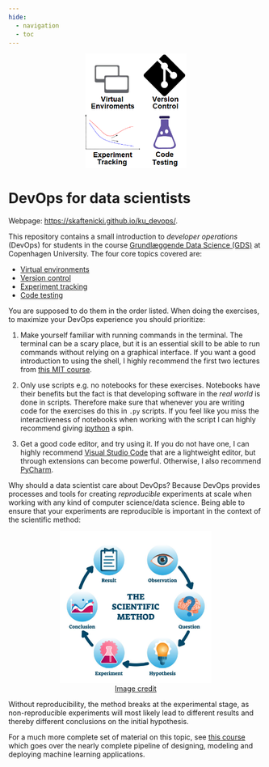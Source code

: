```yaml
---
hide:
  - navigation
  - toc
---
```


<p align="center">
<img src="figures/4topics.png" width="200">
</p>

# DevOps for data scientists

Webpage: <https://skaftenicki.github.io/ku_devops/>.

This repository contains a small introduction to *developer operations* (DevOps) for students in the course
[Grundlæggende Data Science (GDS)](https://kurser.ku.dk/course/ndab23000u/2023-2024) at Copenhagen University.
The four core topics covered are:

* [Virtual environments](https://github.com/SkafteNicki/ku_devops/tree/main/virtual_environments)
* [Version control](https://github.com/SkafteNicki/ku_devops/tree/main/version_control)
* [Experiment tracking](https://github.com/SkafteNicki/ku_devops/tree/main/experiment_tracking)
* [Code testing](https://github.com/SkafteNicki/ku_devops/tree/main/code_testing)

You are supposed to do them in the order listed. When doing the exercises, to maximize your DevOps experience you 
should prioritize:

1. Make yourself familiar with running commands in the terminal. The terminal can be a scary place, but it is an
   essential skill to be able to run commands without relying on a graphical interface. If you want a good introduction 
   to using the shell, I highly recommend the first two lectures from [this MIT course](https://missing.csail.mit.edu/).

2. Only use scripts e.g. no notebooks for these exercises. Notebooks have their benefits but the fact is that developing
   software in the *real world* is done in scripts. Therefore make sure that whenever you are writing code for the
   exercises do this in `.py` scripts. If you feel like you miss the interactiveness of notebooks when working with the 
   script I can highly recommend giving [ipython](https://ipython.org/) a spin.

3. Get a good code editor, and try using it. If you do not have one, I can highly recommend
   [Visual Studio Code](https://code.visualstudio.com/) that are a lightweight editor, but through extensions can become 
   powerful. Otherwise, I also recommend [PyCharm](https://www.jetbrains.com/pycharm/).

Why should a data scientist care about DevOps? Because DevOps provides processes and tools for creating *reproducible*
experiments at scale when working with any kind of computer science/data science. Being able to ensure that your 
experiments are reproducible is important in the context of the scientific method:

<p align="center">
<img src="figures/scientific_method.jpg" width="300">
<br>
<a href="https://www.australianenvironmentaleducation.com.au/education-resources/what-is-the-scientific-method/"> Image credit </a>
</p>

Without reproducibility, the method breaks at the experimental stage, as non-reproducible experiments will most likely
lead to different results and thereby different conclusions on the initial hypothesis.

For a much more complete set of material on this topic, see [this course](https://skaftenicki.github.io/dtu_mlops/)
which goes over the nearly complete pipeline of designing, modeling and deploying machine learning applications.
